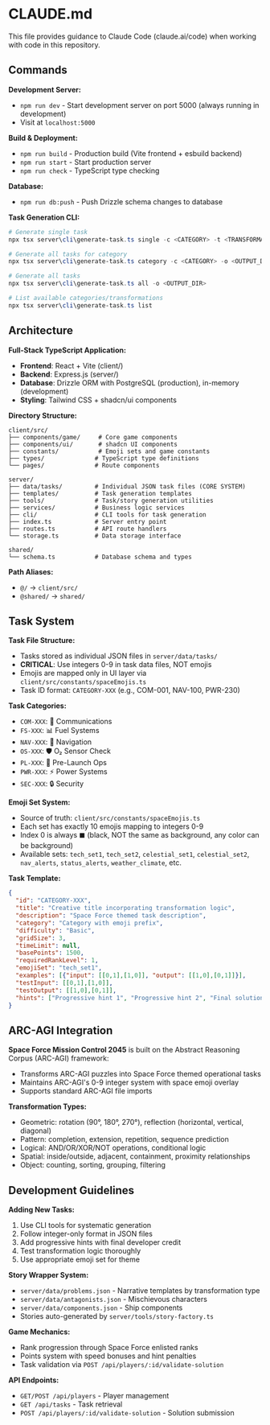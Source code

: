 # CLAUDE.md

This file provides guidance to Claude Code (claude.ai/code) when working with code in this repository.

## Commands

**Development Server:**
- `npm run dev` - Start development server on port 5000 (always running in development)
- Visit at `localhost:5000`

**Build & Deployment:**
- `npm run build` - Production build (Vite frontend + esbuild backend)
- `npm run start` - Start production server
- `npm run check` - TypeScript type checking

**Database:**
- `npm run db:push` - Push Drizzle schema changes to database

**Task Generation CLI:**
```powershell
# Generate single task
npx tsx server\cli\generate-task.ts single -c <CATEGORY> -t <TRANSFORMATION> -o <OUTPUT_PATH>

# Generate all tasks for category
npx tsx server\cli\generate-task.ts category -c <CATEGORY> -o <OUTPUT_DIR>

# Generate all tasks
npx tsx server\cli\generate-task.ts all -o <OUTPUT_DIR>

# List available categories/transformations
npx tsx server\cli\generate-task.ts list
```

## Architecture

**Full-Stack TypeScript Application:**
- **Frontend**: React + Vite (client/)
- **Backend**: Express.js (server/)
- **Database**: Drizzle ORM with PostgreSQL (production), in-memory (development)
- **Styling**: Tailwind CSS + shadcn/ui components

**Directory Structure:**
```
client/src/
├── components/game/     # Core game components
├── components/ui/       # shadcn UI components
├── constants/           # Emoji sets and game constants
├── types/              # TypeScript type definitions
└── pages/              # Route components

server/
├── data/tasks/         # Individual JSON task files (CORE SYSTEM)
├── templates/          # Task generation templates
├── tools/              # Task/story generation utilities
├── services/           # Business logic services
├── cli/                # CLI tools for task generation
├── index.ts            # Server entry point
├── routes.ts           # API route handlers
└── storage.ts          # Data storage interface

shared/
└── schema.ts           # Database schema and types
```

**Path Aliases:**
- `@/` → `client/src/`
- `@shared/` → `shared/`

## Task System

**Task File Structure:**
- Tasks stored as individual JSON files in `server/data/tasks/`
- **CRITICAL**: Use integers 0-9 in task data files, NOT emojis
- Emojis are mapped only in UI layer via `client/src/constants/spaceEmojis.ts`
- Task ID format: `CATEGORY-XXX` (e.g., COM-001, NAV-100, PWR-230)

**Task Categories:**
- `COM-XXX`: 📡 Communications
- `FS-XXX`: 📊 Fuel Systems  
- `NAV-XXX`: 🧭 Navigation
- `OS-XXX`: 🛡️ O₂ Sensor Check
- `PL-XXX`: 🚀 Pre-Launch Ops
- `PWR-XXX`: ⚡ Power Systems
- `SEC-XXX`: 🔒 Security

**Emoji Set System:**
- Source of truth: `client/src/constants/spaceEmojis.ts`
- Each set has exactly 10 emojis mapping to integers 0-9
- Index 0 is always `⬛` (black, NOT the same as background, any color can be background)
- Available sets: `tech_set1`, `tech_set2`, `celestial_set1`, `celestial_set2`, `nav_alerts`, `status_alerts`, `weather_climate`, etc.

**Task Template:**
```json
{
  "id": "CATEGORY-XXX",
  "title": "Creative title incorporating transformation logic",
  "description": "Space Force themed task description",
  "category": "Category with emoji prefix",
  "difficulty": "Basic",
  "gridSize": 3,
  "timeLimit": null,
  "basePoints": 1500,
  "requiredRankLevel": 1,
  "emojiSet": "tech_set1",
  "examples": [{"input": [[0,1],[1,0]], "output": [[1,0],[0,1]]}],
  "testInput": [[0,1],[1,0]],
  "testOutput": [[1,0],[0,1]],
  "hints": ["Progressive hint 1", "Progressive hint 2", "Final solution with developer credit"]
}
```

## ARC-AGI Integration

**Space Force Mission Control 2045** is built on the Abstract Reasoning Corpus (ARC-AGI) framework:
- Transforms ARC-AGI puzzles into Space Force themed operational tasks
- Maintains ARC-AGI's 0-9 integer system with space emoji overlay
- Supports standard ARC-AGI file imports

**Transformation Types:**
- Geometric: rotation (90°, 180°, 270°), reflection (horizontal, vertical, diagonal)
- Pattern: completion, extension, repetition, sequence prediction
- Logical: AND/OR/XOR/NOT operations, conditional logic
- Spatial: inside/outside, adjacent, containment, proximity relationships
- Object: counting, sorting, grouping, filtering

## Development Guidelines

**Adding New Tasks:**
1. Use CLI tools for systematic generation
2. Follow integer-only format in JSON files
3. Add progressive hints with final developer credit
4. Test transformation logic thoroughly
5. Use appropriate emoji set for theme

**Story Wrapper System:**
- `server/data/problems.json` - Narrative templates by transformation type
- `server/data/antagonists.json` - Mischievous characters
- `server/data/components.json` - Ship components
- Stories auto-generated by `server/tools/story-factory.ts`

**Game Mechanics:**
- Rank progression through Space Force enlisted ranks
- Points system with speed bonuses and hint penalties  
- Task validation via `POST /api/players/:id/validate-solution`

**API Endpoints:**
- `GET/POST /api/players` - Player management
- `GET /api/tasks` - Task retrieval
- `POST /api/players/:id/validate-solution` - Solution submission